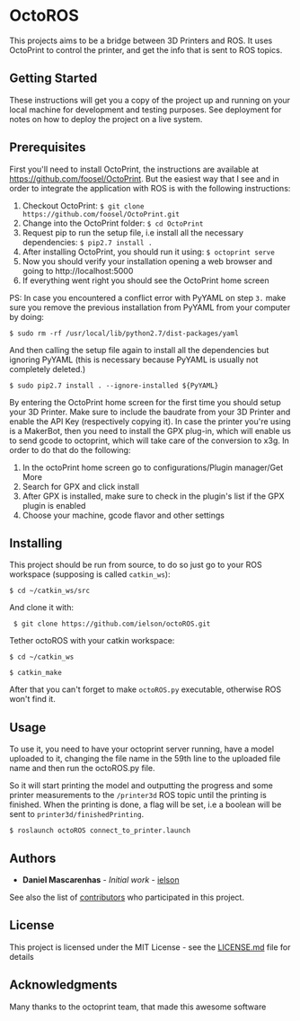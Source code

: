 # OctoROS
This projects aims to be a bridge between 3D Printers and ROS. 
It uses OctoPrint to control the printer, and get the info that is sent to ROS topics. 


## Getting Started

These instructions will get you a copy of the project up and running on your local machine for development and testing purposes. See deployment for notes on how to deploy the project on a live system.

## Prerequisites

First you'll need to install OctoPrint, the instructions are available at https://github.com/foosel/OctoPrint. But the easiest way that I see and in order to integrate the application with ROS is with the following instructions:

1. Checkout OctoPrint:  ```$ git clone https://github.com/foosel/OctoPrint.git```
2. Change into the OctoPrint folder: ```$ cd OctoPrint```
3. Request pip to run the setup file, i.e install all the necessary dependencies: ```$ pip2.7 install .```
4. After installing OctoPrint, you should run it using: ```$ octoprint serve```   
5. Now you should verify your installation opening a web browser and going to http://localhost:5000
6. If everything went right you should see the OctoPrint home screen  

PS: In case you encountered a conflict error with PyYAML on step ```3.``` make sure you remove the previous installation from PyYAML from your computer by doing: 

 ```$ sudo rm -rf /usr/local/lib/python2.7/dist-packages/yaml ```

And then calling the setup file again to install all the dependencies but ignoring PyYAML (this is necessary because PyYAML is usually not completely deleted.)

 ```$ sudo pip2.7 install . --ignore-installed ${PyYAML} ``` 

By entering the OctoPrint home screen for the first time you should setup your 3D Printer. Make sure to include the baudrate from your 3D Printer and enable the API Key (respectively copying it).
In case the printer you're using is a MakerBot, then you need to install the GPX plug-in, which will enable us to send gcode to octoprint, which will take care of the conversion to x3g. In order to do that do the following:
1. In the octoPrint home screen go to configurations/Plugin manager/Get More
2. Search for GPX and click install 
3. After GPX is installed, make sure to check in the plugin's list if the GPX plugin is enabled
4. Choose your machine, gcode flavor and other settings


## Installing

This project should be run from source, to do so just go to your ROS workspace (supposing is called ``` catkin_ws ```):

``` $ cd ~/catkin_ws/src ```

And clone it with: 

``` $ git clone https://github.com/ielson/octoROS.git```

Tether octoROS with your catkin workspace:

``` $ cd ~/catkin_ws ```

``` $ catkin_make ```

After that you can't forget to make ``` octoROS.py ``` executable, otherwise ROS won't find it.

## Usage
To use it, you need to have your octoprint server running, have a model uploaded to it, changing the file name in the 59th line to the uploaded file name and then run the octoROS.py file. 

So it will start printing the model and outputting the progress and some printer measurements to the ```/printer3d``` ROS topic until the printing is finished. When the printing is done, a flag will be set, i.e a boolean will be sent to ```printer3d/finishedPrinting```.

``` $ roslaunch octoROS connect_to_printer.launch ```

## Authors

* **Daniel Mascarenhas** - *Initial work* - [ielson](https://github.com/ielson)

See also the list of [contributors](https://github.com/ielson/octoROS/contributors) who participated in this project.

## License

This project is licensed under the MIT License - see the [LICENSE.md](LICENSE.md) file for details

## Acknowledgments

Many thanks to the octoprint team, that made this awesome software
